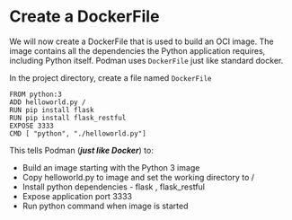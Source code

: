 # Create a DockerFile

We will now create a DockerFile that is used to build an OCI image. The image contains all the dependencies the Python application requires, including Python itself. Podman uses `DockerFile` just like standard docker.  

In the project directory, create a file named `DockerFile`
```
FROM python:3
ADD helloworld.py /
RUN pip install flask
RUN pip install flask_restful
EXPOSE 3333
CMD [ "python", "./helloworld.py"]
```
This tells Podman (***just like Docker***) to:

* Build an image starting with the Python 3 image
* Copy helloworld.py to image and set the working directory to /
* Install python dependencies - flask , flask_restful
* Expose application port 3333
* Run python command when image is started
